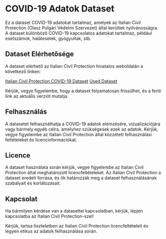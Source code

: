 # COVID-19 Adatok Dataset

Ez a dataset COVID-19 adatokat tartalmaz, amelyek az Italian Civil Protection (Olasz Polgári Védelmi Szervezet) által kerültek nyilvánosságra. A dataset különböző COVID-19 kapcsolatos adatokat tartalmaz, például esetszámok, halálesetek, gyógyultak, stb.

## Dataset Elérhetősége

A dataset elérhető az Italian Civil Protection hivatalos weboldalán a következő linken:

[Italian Civil Protection COVID-19 Dataset](https://github.com/pcm-dpc/COVID-19)
[Used Dataset](https://raw.githubusercontent.com/pcm-dpc/COVID-19/master/dati-andamento-nazionale/dpc-covid19-ita-andamento-nazionale.csv)

Kérjük, vegye figyelembe, hogy a dataset folyamatosan frissülhet, és a fenti link az aktuális verziót mutatja.

## Felhasználás

A datasetet felhasználhatja a COVID-19 adatok elemzésére, vizualizációjára vagy bármely egyéb célra, amelyhez szükségesek ezek az adatok. Kérjük, vegye figyelembe az Italian Civil Protection által közzétett felhasználási feltételeket és licencinformációkat.

## Licence

A dataset használata során kérjük, vegye figyelembe az Italian Civil Protection által meghatározott licencfeltételeket. Az Italian Civil Protection a dataset eredeti forrása, és ők határozzák meg a dataset felhasználásának szabályait és korlátozásait.

## Kapcsolat

Ha bármilyen kérdése van a datasettel kapcsolatban, kérjük, lépjen kapcsolatba az Italian Civil Protection-szel!


Kérjük, tartsa tiszteletben az Italian Civil Protection licencfeltételeit és legyen etikus az adatok felhasználása során.


